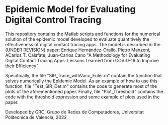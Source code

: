 # Epidemic Model for Evaluating Digital Control Tracing

This repository contains the Matlab scripts and functions for the numerical solution of the 
epidemic model developed to evaluate quantitively the effectiveness of digital contact tracing apps.
The model is described in the (UNDER REVISION) paper:
 Enrique Hernández-Orallo, Pietro Manzoni, ACarlos T. Calafate, Juan-Carlos Cano 
"A Methodology for Evaluating Digital Contact Tracing Apps: Lessons Learned from COVID-19 to Improve their Efficiency"

Specifically, the file "SIR_Trace_withVacc_Euler.m" contain the function that solves numerically the Epìdemic Model. As an example of how to use this function, file "Test_SIR_Det.m" contains the code to generate most of the plots of the aforementioned paper. Finally, file "Plot_Threshold" contains the code with the threshold expression and some example of plots used in the paper.

Developed by GRC, Grupo de Redes de Computadores, Universitat Politecnica de Valencia, 2022
